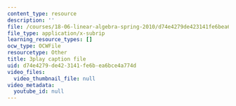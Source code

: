 ```yaml
---
content_type: resource
description: ''
file: /courses/18-06-linear-algebra-spring-2010/d74e4279de423141fe6bea6bce4a774d_9Q1q7s1jTzU.srt
file_type: application/x-subrip
learning_resource_types: []
ocw_type: OCWFile
resourcetype: Other
title: 3play caption file
uid: d74e4279-de42-3141-fe6b-ea6bce4a774d
video_files:
  video_thumbnail_file: null
video_metadata:
  youtube_id: null
---
```

